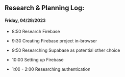 ## Research & Planning Log:

#### Friday, 04/28/2023

* 8:50 Research Firebase
* 9:30 Creating Firebase project in-browser
* 9:50 Researching Supabase as potential other choice
* 10:00 Setting up Firebase

* 1:00 - 2:00 Researching authentication